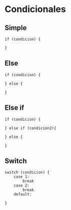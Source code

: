 # Condicionales

## Simple
```
if (condicion) {

}
```

## Else
```
if (condicion) {
    
} else {

}
```

## Else if
```
if (condicion) {
    
} else if (condicion2){

} else {
    
}
```

## Switch
```
switch (condicion) {
    case 1:
        break
    case 2:
        break
    default:
        
}
```